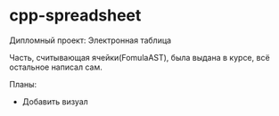 # cpp-spreadsheet
Дипломный проект: Электронная таблица

Часть, считывающая ячейки(FomulaAST), была выдана в курсе, всё остальное написал сам.

Планы:
- Добавить визуал
